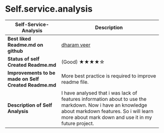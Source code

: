 # Self.service.analysis
| **Self-Service-Analysis** | Description |
| --- | --- |
| **Best liked Readme.md on github** | [dharam veer](https:) |
| **Status of self Created Readme.md** | (Good)    ★★★★☆|
| **Improvements to be made on Self Created Readme.md** | More best practice is required to improve readme file.|
| **Description of Self Analysis** | I have analysed that i was lack of features information about to use the markdown. Now i have an knowledge about markdown features. So i will learn more about mark down and use it in my future project. |
